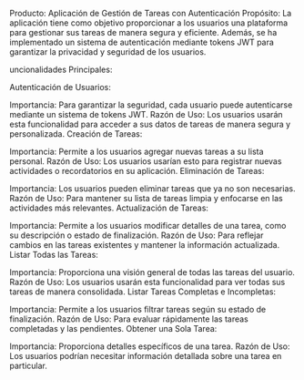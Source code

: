 Producto: Aplicación de Gestión de Tareas con Autenticación
Propósito:
La aplicación tiene como objetivo proporcionar a los usuarios una plataforma para gestionar sus tareas de manera segura y eficiente. Además, se ha implementado un sistema de autenticación mediante tokens JWT para garantizar la privacidad y seguridad de los usuarios.



uncionalidades Principales:

Autenticación de Usuarios:

Importancia: Para garantizar la seguridad, cada usuario puede autenticarse mediante un sistema de tokens JWT.
Razón de Uso: Los usuarios usarán esta funcionalidad para acceder a sus datos de tareas de manera segura y personalizada.
Creación de Tareas:

Importancia: Permite a los usuarios agregar nuevas tareas a su lista personal.
Razón de Uso: Los usuarios usarían esto para registrar nuevas actividades o recordatorios en su aplicación.
Eliminación de Tareas:

Importancia: Los usuarios pueden eliminar tareas que ya no son necesarias.
Razón de Uso: Para mantener su lista de tareas limpia y enfocarse en las actividades más relevantes.
Actualización de Tareas:

Importancia: Permite a los usuarios modificar detalles de una tarea, como su descripción o estado de finalización.
Razón de Uso: Para reflejar cambios en las tareas existentes y mantener la información actualizada.
Listar Todas las Tareas:

Importancia: Proporciona una visión general de todas las tareas del usuario.
Razón de Uso: Los usuarios usarán esta funcionalidad para ver todas sus tareas de manera consolidada.
Listar Tareas Completas e Incompletas:

Importancia: Permite a los usuarios filtrar tareas según su estado de finalización.
Razón de Uso: Para evaluar rápidamente las tareas completadas y las pendientes.
Obtener una Sola Tarea:

Importancia: Proporciona detalles específicos de una tarea.
Razón de Uso: Los usuarios podrían necesitar información detallada sobre una tarea en particular.
